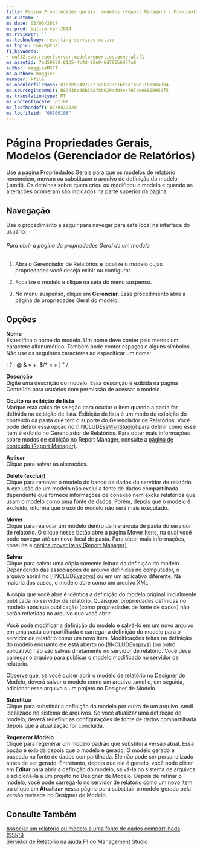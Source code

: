 ```yaml
---
title: Página Propriedades gerais, modelos (Report Manager) | Microsoft Docs
ms.custom: ''
ms.date: 03/06/2017
ms.prod: sql-server-2014
ms.reviewer: ''
ms.technology: reporting-services-native
ms.topic: conceptual
f1_keywords:
- sql12.swb.reportserver.modelproperties.general.f1
ms.assetid: 7ad59850-8135-4c4d-95e9-6d705b6d77a8
author: maggiesMSFT
ms.author: maggies
manager: kfile
ms.openlocfilehash: 815b8594977321ea8223c16fed166e110008a8b4
ms.sourcegitcommit: b87d36c46b39af8b929ad94ec707dee8800950f5
ms.translationtype: MT
ms.contentlocale: pt-BR
ms.lasthandoff: 02/08/2020
ms.locfileid: "66109108"
---
```

# <a name="general-properties-page-models-report-manager"></a>Página Propriedades Gerais, Modelos (Gerenciador de Relatórios)
  Use a página Propriedades Gerais para que os modelos de relatório renomeiem, movam ou substituam o arquivo de definição do modelo (.smdl). Os detalhes sobre quem criou ou modificou o modelo e quando as alterações ocorreram são indicados na parte superior da página.  
  
## <a name="navigation"></a>Navegação  
 Use o procedimento a seguir para navegar para este local na interface do usuário.  
  
###### <a name="to-open-the-general-properties-page-for-a-model"></a>Para abrir a página de propriedades Geral de um modelo  
  
1.  Abra o Gerenciador de Relatórios e localize o modelo cujas propriedades você deseja exibir ou configurar.  
  
2.  Focalize o modelo e clique na seta do menu suspenso.  
  
3.  No menu suspenso, clique em **Gerenciar**. Esse procedimento abre a página de propriedades Geral do modelo.  
  
## <a name="options"></a>Opções  
 **Nome**  
 Especifica o nome do modelo. Um nome deve conter pelo menos um caractere alfanumérico. Também pode conter espaços e alguns símbolos. Não use os seguintes caracteres ao especificar um nome:  
  
 ; ? : \@ & = +, $/* \< > | " /  
  
 **Descrição**  
 Digite uma descrição do modelo. Essa descrição é exibida na página Conteúdo para usuários com permissão de acessar o modelo.  
  
 **Oculto na exibição de lista**  
 Marque esta caixa de seleção para ocultar o item quando a pasta for definida na exibição de lista. Exibição de lista é um modo de exibição do conteúdo da pasta que tem o suporte do Gerenciador de Relatórios. Você pode definir essa opção no [!INCLUDE[ssManStudio](../includes/ssmanstudio-md.md)] para definir como esse item é exibido no Gerenciador de Relatórios. Para obter mais informações sobre modos de exibição no Report Manager, consulte a [página de conteúdo &#40;Report Manager&#41;](../../2014/reporting-services/contents-page-report-manager.md).  
  
 **Aplicar**  
 Clique para salvar as alterações.  
  
 **Delete (excluir)**  
 Clique para remover o modelo do banco de dados do servidor de relatório. A exclusão de um modelo não exclui a fonte de dados compartilhada dependente que fornece informações de conexão nem exclui relatórios que usam o modelo como uma fonte de dados. Porém, depois que o modelo é excluído, informa que o uso do modelo não será mais executado.  
  
 **Mover**  
 Clique para realocar um modelo dentro da hierarquia de pasta do servidor de relatório. O clique nesse botão abre a página Mover Itens, na qual você pode navegar até um novo local de pasta. Para obter mais informações, consulte a [página mover itens &#40;Report Manager&#41;](../../2014/reporting-services/move-items-page-report-manager.md).  
  
 **Salvar**  
 Clique para salvar uma cópia somente leitura da definição do modelo. Dependendo das associações de arquivo definidas no computador, o arquivo abrirá no [!INCLUDE[vsprvs](../includes/vsprvs-md.md)] ou em um aplicativo diferente. Na maioria dos casos, o modelo abre como um arquivo XML.  
  
 A cópia que você abre é idêntica à definição do modelo original inicialmente publicada no servidor de relatório. Quaisquer propriedades definidas no modelo após sua publicação (como propriedades de fonte de dados) não serão refletidas no arquivo que você abrir.  
  
 Você pode modificar a definição do modelo e salvá-lo em um novo arquivo em uma pasta compartilhada e carregar a definição do modelo para o servidor de relatório como um novo item. Modificações feitas na definição do modelo enquanto ele está aberto no [!INCLUDE[vsprvs](../includes/vsprvs-md.md)] (ou outro aplicativo) não são salvas diretamente no servidor de relatório. Você deve carregar o arquivo para publicar o modelo modificado no servidor de relatório.  
  
 Observe que, se você quiser abrir o modelo de relatório no Designer de Modelo, deverá salvar o modelo como um arquivo .smdl e, em seguida, adicionar esse arquivo a um projeto no Designer de Modelo.  
  
 **Substitua**  
 Clique para substituir a definição do modelo por outra de um arquivo .smdl localizado no sistema de arquivos. Se você atualizar uma definição de modelo, deverá redefinir as configurações de fonte de dados compartilhada depois que a atualização for concluída.  
  
 **Regenerar Modelo**  
 Clique para regenerar um modelo padrão que substitui a versão atual. Essa opção é exibida depois que o modelo é gerado. O modelo gerado é baseado na fonte de dados compartilhada. Ele não pode ser personalizado antes de ser gerado. Entretanto, depois que ele é gerado, você pode clicar em **Editar** para abrir a definição do modelo, salvá-la no sistema de arquivos e adicioná-la a um projeto no Designer de Modelo. Depois de refinar o modelo, você pode carregá-lo no servidor de relatório como um novo item ou clique em **Atualizar** nessa página para substituir o modelo gerado pela versão revisada no Designer de Modelo.  
  
## <a name="see-also"></a>Consulte Também  
 [Associar um relatório ou modelo a uma fonte de dados compartilhada &#40;SSRS&#41;](report-data/bind-a-report-or-model-to-a-shared-data-source-ssrs.md)   
 [Servidor de Relatório na ajuda F1 do Management Studio](tools/report-server-in-management-studio-f1-help.md)  
  
  
